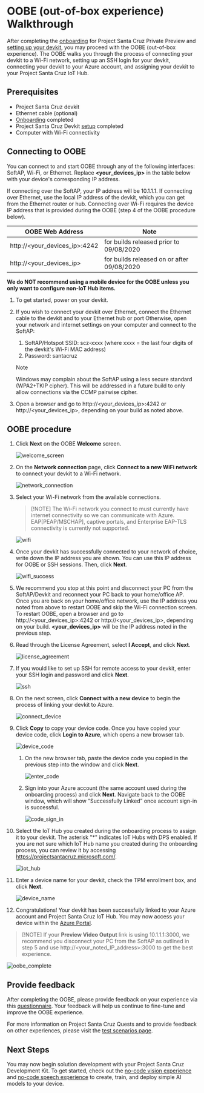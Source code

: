 # OOBE (out-of-box experience) Walkthrough

After completing the [onboarding](https://github.com/microsoft/Project-Santa-Cruz-Private-Preview/blob/main/user-guides/getting_started/azure-subscription-onboarding.md) for Project Santa Cruz Private Preview and [setting up your devkit](https://github.com/microsoft/Project-Santa-Cruz-Private-Preview/blob/main/user-guides/getting_started/devkit-unboxing-setup.md), you may proceed with the OOBE (out-of-box experience). The OOBE walks you through the process of connecting your devkit to a Wi-Fi network, setting up an SSH login for your devkit, connecting your devkit to your Azure account, and assigning your devkit to your Project Santa Cruz IoT Hub.  

## Prerequisites

- Project Santa Cruz devkit
- Ethernet cable (optional)
- [Onboarding](https://github.com/microsoft/Project-Santa-Cruz-Private-Preview/blob/main/user-guides/getting_started/azure-subscription-onboarding.md) completed
- Project Santa Cruz Devkit [setup](https://github.com/microsoft/Project-Santa-Cruz-Private-Preview/blob/main/user-guides/getting_started/devkit-unboxing-setup.md) completed
- Computer with Wi-Fi connectivity

## Connecting to OOBE

You can connect to and start OOBE through any of the following interfaces: SoftAP, Wi-Fi, or Ethernet. Replace **<your_devices_ip>** in the table below with your device's corresponding IP address.

If connecting over the SoftAP, your IP address will be 10.1.1.1. If connecting over Ethernet, use the local IP address of the devkit, which you can get from the Ethernet router or hub. Connecting over Wi-Fi requires the device IP address that is provided during the OOBE (step 4 of the OOBE procedure below).

OOBE Web Address |      Note
------------------ | ----------------
http://<your_devices_ip>:4242 | for builds released prior to 09/08/2020
http://<your_devices_ip> | for builds released on or after 09/08/2020

**We do NOT recommend using a mobile device for the OOBE unless you only want to configure non-IoT Hub items.**

1. To get started, power on your devkit.

1. If you wish to connect your devkit over Ethernet, connect the Ethernet cable to the devkit and to your Ethernet hub or port Otherwise, open your network and internet settings on your computer and connect to the SoftAP:

    1. SoftAP/Hotspot SSID: scz-xxxx    (where xxxx = the last four digits of the devkit's Wi-Fi MAC address)
    2. Password: santacruz

    > [!NOTE]
    > Windows may complain about the SoftAP using a less secure standard (WPA2+TKIP cipher). This will be addressed in a future build to only allow connections via the CCMP pairwise cipher.

1. Open a browser and go to http://<your_devices_ip>:4242 or http://<your_devices_ip>, depending on your build as noted above.

## OOBE procedure

1. Click **Next** on the OOBE **Welcome** screen.  

    ![welcome_screen](https://github.com/microsoft/Project-Santa-Cruz-Private-Preview/blob/main/user-guides/getting_started/getting_started_images/oobe_welcome_screen.png)

1. On the **Network connection** page, click **Connect to a new WiFi network** to connect your devkit to a Wi-Fi network.

    ![network_connection](https://github.com/microsoft/Project-Santa-Cruz-Private-Preview/blob/main/user-guides/getting_started/getting_started_images/oobe_network_connection.png)

1. Select your Wi-Fi network from the available connections.

    >[!NOTE] The Wi-Fi network you connect to must currently have internet connectivity so we can communicate with Azure. EAP[PEAP/MSCHAP], captive portals, and Enterprise EAP-TLS connectivity is currently not supported.

    ![wifi](https://github.com/microsoft/Project-Santa-Cruz-Private-Preview/blob/main/user-guides/getting_started/getting_started_images/oobe_wifi.png)

1. Once your devkit has successfully connected to your network of choice, write down the IP address you are shown. You can use this IP address for OOBE or SSH sessions. Then, click **Next**.

    ![wifi_success](https://github.com/microsoft/Project-Santa-Cruz-Private-Preview/blob/main/user-guides/getting_started/getting_started_images/oobe_wifi_success.png)

1. We recommend you stop at this point and disconnect your PC from the SoftAP/Devkit and reconnect your PC back to your home/office AP. Once you are back on your home/office network, use the IP address you noted from above to restart OOBE and skip the Wi-Fi connection screen. To restart OOBE, open a browser and go to http://<your_devices_ip>:4242 or http://<your_devices_ip>, depending on your build. **<your_devices_ip>** will be the IP address noted in the previous step.

1. Read through the License Agreement, select **I Accept**, and click **Next**.

    ![license_agreement](https://github.com/microsoft/Project-Santa-Cruz-Private-Preview/blob/main/user-guides/getting_started/getting_started_images/oobe_license_agreement.png)

1. If you would like to set up SSH for remote access to your devkit, enter your SSH login and password and click **Next**.  

    ![ssh](https://github.com/microsoft/Project-Santa-Cruz-Private-Preview/blob/main/user-guides/getting_started/getting_started_images/oobe_ssh.png)

1. On the next screen, click **Connect with a new device** to begin the process of linking your devkit to Azure.

    ![connect_device](https://github.com/microsoft/Project-Santa-Cruz-Private-Preview/blob/main/user-guides/getting_started/getting_started_images/oobe_connect_device.png)

1. Click **Copy** to copy your device code. Once you have copied your device code, click **Login to Azure**, which opens a new browser tab.

    ![device_code](https://github.com/microsoft/Project-Santa-Cruz-Private-Preview/blob/main/user-guides/getting_started/getting_started_images/oobe_device_code.png)

    1. On the new browser tab, paste the device code you copied in the previous step into the window and click **Next**.

        ![enter_code](https://github.com/microsoft/Project-Santa-Cruz-Private-Preview/blob/main/user-guides/getting_started/getting_started_images/oobe_enter_code.png)

    1. Sign into your Azure account (the same account used during the onboarding process) and click **Next**. Navigate back to the OOBE window, which will show “Successfully Linked” once account sign-in is successful.

        ![code_sign_in](https://github.com/microsoft/Project-Santa-Cruz-Private-Preview/blob/main/user-guides/getting_started/getting_started_images/oobe_code_sign_in.png)

1. Select the IoT Hub you created during the onboarding process to assign it to your devkit. The asterisk "*" indicates IoT Hubs with DPS enabled. If you are not sure which IoT Hub name you created during the onboarding process, you can review it by accessing https://projectsantacruz.microsoft.com/.

    ![iot_hub](https://github.com/microsoft/Project-Santa-Cruz-Private-Preview/blob/main/user-guides/getting_started/getting_started_images/oobe_iot_hub.png)

1. Enter a device name for your devkit, check the TPM enrollment box, and click **Next**.  

    ![device_name](https://github.com/microsoft/Project-Santa-Cruz-Private-Preview/blob/main/user-guides/getting_started/getting_started_images/oobe_device_name.png)

1. Congratulations! Your devkit has been successfully linked to your Azure account and Project Santa Cruz IoT Hub. You may now access your device within the [Azure Portal](https://ms.portal.azure.com/?feature.canmodifystamps=true&Microsoft_Azure_Iothub=aduprod#home).

  >[!NOTE] If your **Preview Video Output** link is using 10.1.1.1:3000, we recommend you disconnect your PC from the SoftAP as outlined in step 5 and use http://<your_noted_IP_address>:3000 to get the best experience.
  
   ![oobe_complete](https://github.com/microsoft/Project-Santa-Cruz-Private-Preview/blob/main/user-guides/getting_started/getting_started_images/oobe_complete.png)

## Provide feedback

After completing the OOBE, please provide feedback on your experience via this [questionnaire](https://forms.office.com/Pages/ResponsePage.aspx?id=v4j5cvGGr0GRqy180BHbRzoJxrXKT0dEvfQyxsA0h8lUOEpDRkxZSUFWMFc2SEZYMDBBSlVQMUZMMy4u). Your feedback will help us continue to fine-tune and improve the OOBE experience.

For more information on Project Santa Cruz Quests and to provide feedback on other experiences, please visit the [test scenarios page](https://github.com/microsoft/Project-Santa-Cruz-Private-Preview/blob/main/user-guides/general/test-scenarios.md).

## Next Steps

You may now begin solution development with your Project Santa Cruz Development Kit. To get started, check out the [no-code vision experience](https://github.com/microsoft/Project-Santa-Cruz-Private-Preview/blob/main/user-guides/prototyping/create-nocode-vision.md) and [no-code speech experience](https://github.com/microsoft/Project-Santa-Cruz-Private-Preview/blob/main/user-guides/prototyping/nocode-speech.md) to create, train, and deploy simple AI models to your device.
